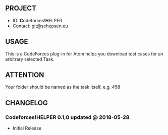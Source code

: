 ## PROJECT ##

* ID: **C**odeforces!**H**ELPER
* Contact: git@schepsen.eu

## USAGE ##

This is a CodeForces plug-in for Atom helps you download test cases for an arbitrary selected Task.

## ATTENTION ##

Your folder should be named as the task itself, e.g. 458

## CHANGELOG ##

### Codeforces!HELPER 0.1,0 updated @ 2018-05-28 ###

* Initial Release
